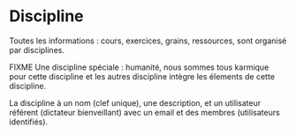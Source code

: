 # Discipline

Toutes les informations : cours, exercices, grains, ressources, sont organisé par disciplines. 

FIXME Une discipline spéciale : humanité, nous sommes tous karmique pour cette discipline et les autres discipline intègre les élements de cette discipline.

La discipline à un nom (clef unique), une description, et un utilisateur référent (dictateur bienveillant) avec un email et des membres (utilisateurs identifiés).

